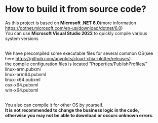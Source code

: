 <h1>How to build it from source code?</h1>
  
As this project is based on <b>Microsoft .NET 6.0</b>(more information https://dotnet.microsoft.com/en-us/download/dotnet/6.0)<br/>
You can use <b>Microsoft Visual Studio 2022</b> to quickly compile various system versions<br/><br/>

We have precompiled some executable files for several common OS(see here https://github.com/anyplots/cloud-chia-plotter/releases). <br/>
the compile configuration files is located  "Properties/PublishProfiles/"<br/>
linux-arm.pubxml<br/>
linux-arm64.pubxml<br/>
linux-x64.pubxml<br/>
osx-x64.pubxml<br/>
win-x64.pubxml<br/><br/>

You also can compile it for other OS by yourself.<br/>
<b>It is not recommended to change the business logic in the code, otherwise you may not be able to download or occurs unknown errors.</b>
